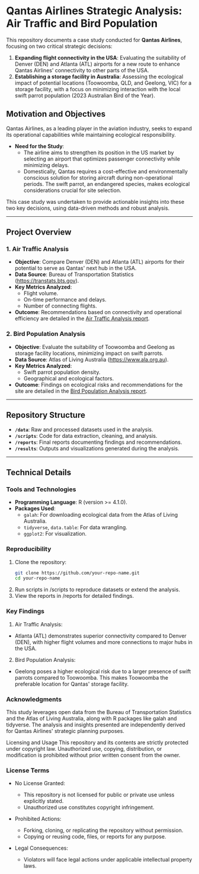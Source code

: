 # Qantas Airlines Strategic Analysis: Air Traffic and Bird Population  

This repository documents a case study conducted for **Qantas Airlines**, focusing on two critical strategic decisions:  

1. **Expanding flight connectivity in the USA**: Evaluating the suitability of Denver (DEN) and Atlanta (ATL) airports for a new route to enhance Qantas Airlines' connectivity to other parts of the USA.  
2. **Establishing a storage facility in Australia**: Assessing the ecological impact of potential locations (Toowoomba, QLD, and Geelong, VIC) for a storage facility, with a focus on minimizing interaction with the local swift parrot population (2023 Australian Bird of the Year).  

## Motivation and Objectives  

Qantas Airlines, as a leading player in the aviation industry, seeks to expand its operational capabilities while maintaining ecological responsibility.  

- **Need for the Study**:  
  - The airline aims to strengthen its position in the US market by selecting an airport that optimizes passenger connectivity while minimizing delays.  
  - Domestically, Qantas requires a cost-effective and environmentally conscious solution for storing aircraft during non-operational periods. The swift parrot, an endangered species, makes ecological considerations crucial for site selection.  

This case study was undertaken to provide actionable insights into these two key decisions, using data-driven methods and robust analysis.  

---

## Project Overview  

### 1. **Air Traffic Analysis**  
- **Objective**: Compare Denver (DEN) and Atlanta (ATL) airports for their potential to serve as Qantas' next hub in the USA.  
- **Data Source**: Bureau of Transportation Statistics (https://transtats.bts.gov).  
- **Key Metrics Analyzed**:  
  - Flight volume.  
  - On-time performance and delays.  
  - Number of connecting flights.  
- **Outcome**: Recommendations based on connectivity and operational efficiency are detailed in the [Air Traffic Analysis report](./reports/Air%20Traffic%20Analysis.pdf).  

### 2. **Bird Population Analysis**  
- **Objective**: Evaluate the suitability of Toowoomba and Geelong as storage facility locations, minimizing impact on swift parrots.  
- **Data Source**: Atlas of Living Australia (https://www.ala.org.au).  
- **Key Metrics Analyzed**:  
  - Swift parrot population density.  
  - Geographical and ecological factors.  
- **Outcome**: Findings on ecological risks and recommendations for the site are detailed in the [Bird Population Analysis report](./reports/Bird%20Population%20Analysis.pdf).  

---

## Repository Structure  

- **`/data`**: Raw and processed datasets used in the analysis.  
- **`/scripts`**: Code for data extraction, cleaning, and analysis.  
- **`/reports`**: Final reports documenting findings and recommendations.  
- **`/results`**: Outputs and visualizations generated during the analysis.  

---

## Technical Details  

### Tools and Technologies  
- **Programming Language**: R (version >= 4.1.0).  
- **Packages Used**:  
  - `galah`: For downloading ecological data from the Atlas of Living Australia.  
  - `tidyverse`, `data.table`: For data wrangling.  
  - `ggplot2`: For visualization.  

### Reproducibility  
1. Clone the repository:  
   ```bash
   git clone https://github.com/your-repo-name.git
   cd your-repo-name
2. Run scripts in /scripts to reproduce datasets or extend the analysis.
3. View the reports in /reports for detailed findings.

### Key Findings
1. Air Traffic Analysis:
- Atlanta (ATL) demonstrates superior connectivity compared to Denver (DEN), with higher flight volumes and more connections to major hubs in the USA.

2. Bird Population Analysis:
- Geelong poses a higher ecological risk due to a larger presence of swift parrots compared to Toowoomba. This makes Toowoomba the preferable location for Qantas' storage facility.

### Acknowledgments
This study leverages open data from the Bureau of Transportation Statistics and the Atlas of Living Australia, along with R packages like galah and tidyverse. The analysis and insights presented are independently derived for Qantas Airlines' strategic planning purposes.

Licensing and Usage
This repository and its contents are strictly protected under copyright law. Unauthorized use, copying, distribution, or modification is prohibited without prior written consent from the owner.

### License Terms
- No License Granted:
  - This repository is not licensed for public or private use unless explicitly stated.
  - Unauthorized use constitutes copyright infringement.

- Prohibited Actions:
  - Forking, cloning, or replicating the repository without permission.
  - Copying or reusing code, files, or reports for any purpose.

- Legal Consequences:
  - Violators will face legal actions under applicable intellectual property laws.
